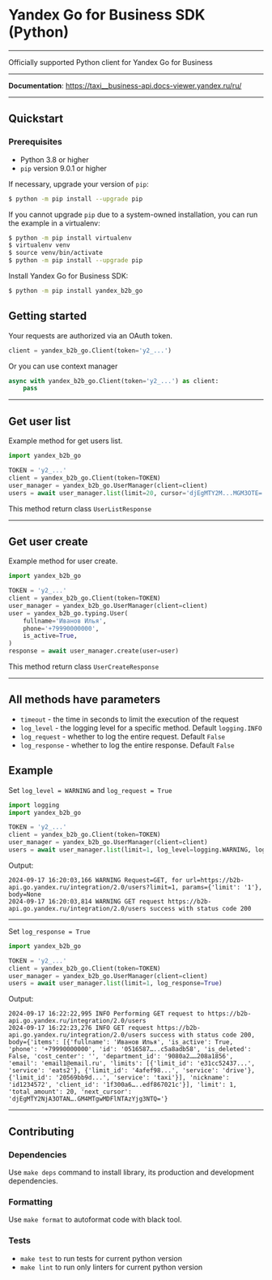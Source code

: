 # Yandex Go for Business SDK (Python)

---

Officially supported Python client for Yandex Go for Business

---

**Documentation**: <a href="https://taxi__business-api.docs-viewer.yandex.ru/ru/" target="_blank">https://taxi__business-api.docs-viewer.yandex.ru/ru/

---

## Quickstart

### Prerequisites

- Python 3.8 or higher
- `pip` version 9.0.1 or higher

If necessary, upgrade your version of `pip`:

```sh
$ python -m pip install --upgrade pip
```

If you cannot upgrade `pip` due to a system-owned installation, you can
run the example in a virtualenv:

```sh
$ python -m pip install virtualenv
$ virtualenv venv
$ source venv/bin/activate
$ python -m pip install --upgrade pip
```

Install Yandex Go for Business SDK:

```sh
$ python -m pip install yandex_b2b_go
```

## Getting started

Your requests are authorized via an OAuth token.

```python
client = yandex_b2b_go.Client(token='y2_...')
```

Or you can use context manager
```python
async with yandex_b2b_go.Client(token='y2_...') as client:
    pass
```

---

## Get user list

Example method for get users list.
```python
import yandex_b2b_go

TOKEN = 'y2_...'
client = yandex_b2b_go.Client(token=TOKEN)
user_manager = yandex_b2b_go.UserManager(client=client)
users = await user_manager.list(limit=20, cursor='djEgMTY2M...MGM3OTE=')
```

This method return class `UserListResponse`

---

## Get user create

Example method for user create.
```python
import yandex_b2b_go

TOKEN = 'y2_...'
client = yandex_b2b_go.Client(token=TOKEN)
user_manager = yandex_b2b_go.UserManager(client=client)
user = yandex_b2b_go.typing.User(
    fullname='Иванов Илья',
    phone='+79990000000',
    is_active=True,
)
response = await user_manager.create(user=user)
```

This method return class `UserCreateResponse`

---

## All methods have parameters
- `timeout` - the time in seconds to limit the execution of the request
- `log_level` - the logging level for a specific method. Default `logging.INFO`
- `log_request` - whether to log the entire request. Default `False`
- `log_response` - whether to log the entire response. Default `False`

## Example

Set `log_level = WARNING` and `log_request = True`

```python
import logging
import yandex_b2b_go

TOKEN = 'y2_...'
client = yandex_b2b_go.Client(token=TOKEN)
user_manager = yandex_b2b_go.UserManager(client=client)
users = await user_manager.list(limit=1, log_level=logging.WARNING, log_request=True)
```
Output:
```commandline
2024-09-17 16:20:03,166 WARNING Request=GET, for url=https://b2b-api.go.yandex.ru/integration/2.0/users?limit=1, params={'limit': '1'}, body=None
2024-09-17 16:20:03,814 WARNING GET request https://b2b-api.go.yandex.ru/integration/2.0/users success with status code 200
```

---

Set `log_response = True`
```python
import yandex_b2b_go

TOKEN = 'y2_...'
client = yandex_b2b_go.Client(token=TOKEN)
user_manager = yandex_b2b_go.UserManager(client=client)
users = await user_manager.list(limit=1, log_response=True)
```
Output:
```commandline
2024-09-17 16:22:22,995 INFO Performing GET request to https://b2b-api.go.yandex.ru/integration/2.0/users
2024-09-17 16:22:23,276 INFO GET request https://b2b-api.go.yandex.ru/integration/2.0/users success with status code 200, body={'items': [{'fullname': 'Иванов Илья', 'is_active': True, 'phone': '+79990000000', 'id': '0516587…..c5a8adb58', 'is_deleted': False, 'cost_center': '', 'department_id': '9080a2……208a1856', 'email': 'email1@email.ru', 'limits': [{'limit_id': 'e31cc52437...', 'service': 'eats2'}, {'limit_id': '4afef98...', 'service': 'drive'}, {'limit_id': '20569bb9d...', 'service': 'taxi'}], 'nickname': 'id1234572', 'client_id': '1f300a6…..edf867021c'}], 'limit': 1, 'total_amount': 20, 'next_cursor': 'djEgMTY2NjA3OTAN….GM4MTgwMDFlNTAzYjg3NTQ='}
```

---
## Contributing
### Dependencies
Use `make deps` command to install library, its production and development dependencies.

### Formatting
Use `make format` to autoformat code with black tool.

### Tests
- `make test` to run tests for current python version
- `make lint` to run only linters for current python version

